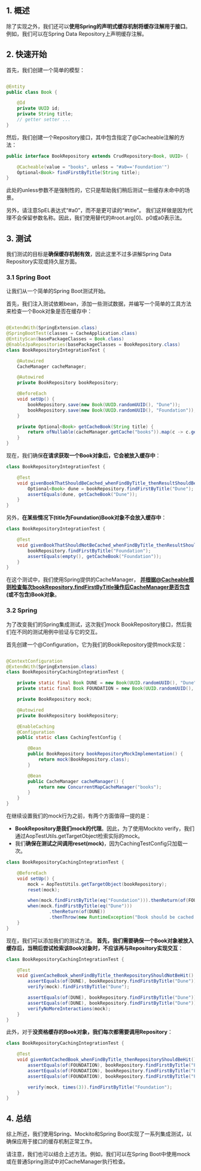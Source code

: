 ## 1. 概述

除了实现之外，我们还可以**使用Spring的声明式缓存机制将缓存注解用于接口**。
例如，我们可以在Spring Data Repository上声明缓存注解。

## 2. 快速开始

首先，我们创建一个简单的模型：

```java

@Entity
public class Book {

    @Id
    private UUID id;
    private String title;
    // getter setter ...
}
```

然后，我们创建一个Repository接口，其中包含指定了@Cacheable注解的方法：

```java
public interface BookRepository extends CrudRepository<Book, UUID> {

    @Cacheable(value = "books", unless = "#a0=='Foundation'")
    Optional<Book> findFirstByTitle(String title);
}
```

此处的unless参数不是强制性的，它只是帮助我们稍后测试一些缓存未命中的场景。

另外，请注意SpEL表达式“#a0”，而不是更可读的“#title”。
我们这样做是因为代理不会保留参数名称。因此，我们使用替代的#root.arg[0]、p0或a0表示法。

## 3. 测试

我们测试的目标是**确保缓存机制有效**，因此这里不过多讲解Spring Data Repository实现或持久层方面。

### 3.1 Spring Boot

让我们从一个简单的Spring Boot测试开始。

首先，我们注入测试依赖bean，添加一些测试数据，并编写一个简单的工具方法来检查一个Book对象是否在缓存中：

```java

@ExtendWith(SpringExtension.class)
@SpringBootTest(classes = CacheApplication.class)
@EntityScan(basePackageClasses = Book.class)
@EnableJpaRepositories(basePackageClasses = BookRepository.class)
class BookRepositoryIntegrationTest {

    @Autowired
    CacheManager cacheManager;

    @Autowired
    private BookRepository bookRepository;

    @BeforeEach
    void setUp() {
        bookRepository.save(new Book(UUID.randomUUID(), "Dune"));
        bookRepository.save(new Book(UUID.randomUUID(), "Foundation"));
    }

    private Optional<Book> getCacheBook(String title) {
        return ofNullable(cacheManager.getCache("books")).map(c -> c.get(title, Book.class));
    }
}
```

现在，我们确保**在请求获取一个Book对象后，它会被放入缓存中**：

```java
class BookRepositoryIntegrationTest {

    @Test
    void givenBookThatShouldBeCached_whenFindByTitle_thenResultShouldBePutInCache() {
        Optional<Book> dune = bookRepository.findFirstByTitle("Dune");
        assertEquals(dune, getCacheBook("Dune"));
    }
}
```

另外，**在某些情况下(title为Foundation)Book对象不会放入缓存中**：

```java
class BookRepositoryIntegrationTest {

    @Test
    void givenBookThatShouldNotBeCached_whenFindByTitle_thenResultShouldNotBePutInCache() {
        bookRepository.findFirstByTitle("Foundation");
        assertEquals(empty(), getCacheBook("Foundation"));
    }
}
```

在这个测试中，我们使用Spring提供的CacheManager，
**并根据@Cacheable规则检查每次bookRepository.findFirstByTitle操作后CacheManager是否包含(或不包含)Book对象**。

### 3.2 Spring

为了改变我们的Spring集成测试，这次我们mock BookRepository接口，然后我们在不同的测试用例中验证与它的交互。

首先创建一个@Configuration，它为我们的BookRepository提供mock实现：

```java

@ContextConfiguration
@ExtendWith(SpringExtension.class)
class BookRepositoryCachingIntegrationTest {

    private static final Book DUNE = new Book(UUID.randomUUID(), "Dune");
    private static final Book FOUNDATION = new Book(UUID.randomUUID(), "Foundation");

    private BookRepository mock;

    @Autowired
    private BookRepository bookRepository;

    @EnableCaching
    @Configuration
    public static class CachingTestConfig {

        @Bean
        public BookRepository bookRepositoryMockImplementation() {
            return mock(BookRepository.class);
        }

        @Bean
        public CacheManager cacheManager() {
            return new ConcurrentMapCacheManager("books");
        }
    }
}
```

在继续设置我们的mock行为之前，有两个方面值得一提的是：

+ **BookRepository是我们mock的代理**。因此，为了使用Mockito verify，我们通过AopTestUtils.getTargetObject检索实际的mock。
+ 我们**确保在测试之间调用reset(mock)**，因为CachingTestConfig只加载一次。

```java
class BookRepositoryCachingIntegrationTest {

    @BeforeEach
    void setUp() {
        mock = AopTestUtils.getTargetObject(bookRepository);
        reset(mock);

        when(mock.findFirstByTitle(eq("Foundation"))).thenReturn(of(FOUNDATION));
        when(mock.findFirstByTitle(eq("Dune")))
                .thenReturn(of(DUNE))
                .thenThrow(new RuntimeException("Book should be cached!"));
    }
}
```

现在，我们可以添加我们的测试方法。
**首先，我们需要确保一个Book对象被放入缓存后，当稍后尝试检索该Book对象时，不应该再与Repository实现交互**：

```java
class BookRepositoryCachingIntegrationTest {

    @Test
    void givenCacheBook_whenFindByTitle_thenRepositoryShouldNotBeHit() {
        assertEquals(of(DUNE), bookRepository.findFirstByTitle("Dune"));
        verify(mock).findFirstByTitle("Dune");

        assertEquals(of(DUNE), bookRepository.findFirstByTitle("Dune"));
        assertEquals(of(DUNE), bookRepository.findFirstByTitle("Dune"));
        verifyNoMoreInteractions(mock);
    }
}
```

此外，对于**没资格缓存的Book对象，我们每次都需要调用Repository**：

```java
class BookRepositoryCachingIntegrationTest {

    @Test
    void givenNotCachedBook_whenFindByTitle_thenRepositoryShouldBeHit() {
        assertEquals(of(FOUNDATION), bookRepository.findFirstByTitle("Foundation"));
        assertEquals(of(FOUNDATION), bookRepository.findFirstByTitle("Foundation"));
        assertEquals(of(FOUNDATION), bookRepository.findFirstByTitle("Foundation"));

        verify(mock, times(3)).findFirstByTitle("Foundation");
    }
}
```

## 4. 总结

综上所述，我们使用Spring、Mockito和Spring Boot实现了一系列集成测试，以确保应用于接口的缓存机制正常工作。

请注意，我们也可以结合上述方法。例如，我们可以在Spring Boot中使用mock或在普通Spring测试中对CacheManager执行检查。